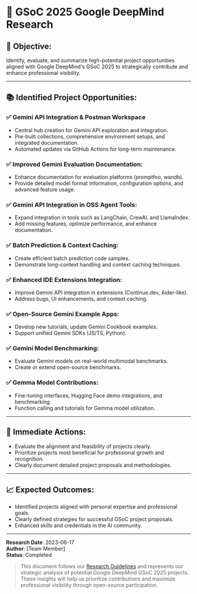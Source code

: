 # 📌 GSoC 2025 Google DeepMind Research

## 🎯 **Objective:**
Identify, evaluate, and summarize high-potential project opportunities aligned with Google DeepMind's GSoC 2025 to strategically contribute and enhance professional visibility.

---

## 📚 **Identified Project Opportunities:**

### ✅ **Gemini API Integration & Postman Workspace**
- Central hub creation for Gemini API exploration and integration.
- Pre-built collections, comprehensive environment setups, and integrated documentation.
- Automated updates via GitHub Actions for long-term maintenance.

### ✅ **Improved Gemini Evaluation Documentation:**
- Enhance documentation for evaluation platforms (promptfoo, wandb).
- Provide detailed model format information, configuration options, and advanced feature usage.

### ✅ **Gemini API Integration in OSS Agent Tools:**
- Expand integration in tools such as LangChain, CrewAI, and LlamaIndex.
- Add missing features, optimize performance, and enhance documentation.

### ✅ **Batch Prediction & Context Caching:**
- Create efficient batch prediction code samples.
- Demonstrate long-context handling and context caching techniques.

### ✅ **Enhanced IDE Extensions Integration:**
- Improve Gemini API integration in extensions (Continue.dev, Aider-like).
- Address bugs, UI enhancements, and context caching.

### ✅ **Open-Source Gemini Example Apps:**
- Develop new tutorials, update Gemini Cookbook examples.
- Support unified Gemini SDKs (JS/TS, Python).

### ✅ **Gemini Model Benchmarking:**
- Evaluate Gemini models on real-world multimodal benchmarks.
- Create or extend open-source benchmarks.

### ✅ **Gemma Model Contributions:**
- Fine-tuning interfaces, Hugging Face demo integrations, and benchmarking.
- Function calling and tutorials for Gemma model utilization.

---

## 📅 **Immediate Actions:**
- Evaluate the alignment and feasibility of projects clearly.
- Prioritize projects most beneficial for professional growth and recognition.
- Clearly document detailed project proposals and methodologies.

---

## 📈 **Expected Outcomes:**
- Identified projects aligned with personal expertise and professional goals.
- Clearly defined strategies for successful GSoC project proposals.
- Enhanced skills and credentials in the AI community.

---

**Research Date**: 2023-06-17  
**Author**: [Team Member]  
**Status**: Completed

> This document follows our [Research Guidelines](../../Documentation/Research/ResearchGuidelines.md) and represents our strategic analysis of potential Google DeepMind GSoC 2025 projects. These insights will help us prioritize contributions and maximize professional visibility through open-source participation. 
